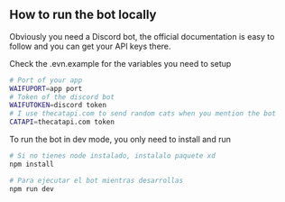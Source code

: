 ## How to run the bot locally

Obviously you need a Discord bot, the official documentation is easy to follow and you can get your API keys there.

Check the .evn.example for the variables you need to setup

```bash
# Port of your app
WAIFUPORT=app port
# Token of the discord bot
WAIFUTOKEN=discord token
# I use thecatapi.com to send random cats when you mention the bot
CATAPI=thecatapi.com token
```

To run the bot in dev mode, you only need to install and run

```bash
# Si no tienes node instalado, instalalo paquete xd
npm install

# Para ejecutar el bot mientras desarrollas
npm run dev
```
